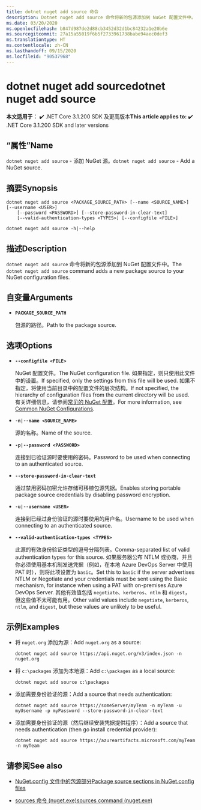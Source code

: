```yaml
---
title: dotnet nuget add source 命令
description: Dotnet nuget add source 命令将新的包源添加到 NuGet 配置文件中。
ms.date: 03/20/2020
ms.openlocfilehash: b847d987de2d88cb3452d32d1bc84232a1e20b6e
ms.sourcegitcommit: 27a15a55019f6b5f2733961738babe94aec0def3
ms.translationtype: HT
ms.contentlocale: zh-CN
ms.lasthandoff: 09/15/2020
ms.locfileid: "90537968"
---
```

# <a name="dotnet-nuget-add-source"></a><span data-ttu-id="13cd4-103">dotnet nuget add source</span><span class="sxs-lookup"><span data-stu-id="13cd4-103">dotnet nuget add source</span></span>

<span data-ttu-id="13cd4-104">**本文适用于：** ✔️ .NET Core 3.1.200 SDK 及更高版本</span><span class="sxs-lookup"><span data-stu-id="13cd4-104">**This article applies to:** ✔️ .NET Core 3.1.200 SDK and later versions</span></span>

## <a name="name"></a><span data-ttu-id="13cd4-105">“属性”</span><span class="sxs-lookup"><span data-stu-id="13cd4-105">Name</span></span>

<span data-ttu-id="13cd4-106">`dotnet nuget add source` - 添加 NuGet 源。</span><span class="sxs-lookup"><span data-stu-id="13cd4-106">`dotnet nuget add source` - Add a NuGet source.</span></span>

## <a name="synopsis"></a><span data-ttu-id="13cd4-107">摘要</span><span class="sxs-lookup"><span data-stu-id="13cd4-107">Synopsis</span></span>

```dotnetcli
dotnet nuget add source <PACKAGE_SOURCE_PATH> [--name <SOURCE_NAME>] [--username <USER>]
    [--password <PASSWORD>] [--store-password-in-clear-text]
    [--valid-authentication-types <TYPES>] [--configfile <FILE>]

dotnet nuget add source -h|--help
```

## <a name="description"></a><span data-ttu-id="13cd4-108">描述</span><span class="sxs-lookup"><span data-stu-id="13cd4-108">Description</span></span>

<span data-ttu-id="13cd4-109">`dotnet nuget add source` 命令将新的包源添加到 NuGet 配置文件中。</span><span class="sxs-lookup"><span data-stu-id="13cd4-109">The `dotnet nuget add source` command adds a new package source to your NuGet configuration files.</span></span>

## <a name="arguments"></a><span data-ttu-id="13cd4-110">自变量</span><span class="sxs-lookup"><span data-stu-id="13cd4-110">Arguments</span></span>

- **`PACKAGE_SOURCE_PATH`**

  <span data-ttu-id="13cd4-111">包源的路径。</span><span class="sxs-lookup"><span data-stu-id="13cd4-111">Path to the package source.</span></span>

## <a name="options"></a><span data-ttu-id="13cd4-112">选项</span><span class="sxs-lookup"><span data-stu-id="13cd4-112">Options</span></span>

- **`--configfile <FILE>`**

  <span data-ttu-id="13cd4-113">NuGet 配置文件。</span><span class="sxs-lookup"><span data-stu-id="13cd4-113">The NuGet configuration file.</span></span> <span data-ttu-id="13cd4-114">如果指定，则只使用此文件中的设置。</span><span class="sxs-lookup"><span data-stu-id="13cd4-114">If specified, only the settings from this file will be used.</span></span> <span data-ttu-id="13cd4-115">如果不指定，将使用当前目录中的配置文件的层次结构。</span><span class="sxs-lookup"><span data-stu-id="13cd4-115">If not specified, the hierarchy of configuration files from the current directory will be used.</span></span> <span data-ttu-id="13cd4-116">有关详细信息，请参阅[常见的 NuGet 配置](/nuget/consume-packages/configuring-nuget-behavior)。</span><span class="sxs-lookup"><span data-stu-id="13cd4-116">For more information, see [Common NuGet Configurations](/nuget/consume-packages/configuring-nuget-behavior).</span></span>

- **`-n|--name <SOURCE_NAME>`**

  <span data-ttu-id="13cd4-117">源的名称。</span><span class="sxs-lookup"><span data-stu-id="13cd4-117">Name of the source.</span></span>

- **`-p|--password <PASSWORD>`**

  <span data-ttu-id="13cd4-118">连接到已验证源时要使用的密码。</span><span class="sxs-lookup"><span data-stu-id="13cd4-118">Password to be used when connecting to an authenticated source.</span></span>

- **`--store-password-in-clear-text`**

  <span data-ttu-id="13cd4-119">通过禁用密码加密允许存储可移植包源凭据。</span><span class="sxs-lookup"><span data-stu-id="13cd4-119">Enables storing portable package source credentials by disabling password encryption.</span></span>

- **`-u|--username <USER>`**

  <span data-ttu-id="13cd4-120">连接到已经过身份验证的源时要使用的用户名。</span><span class="sxs-lookup"><span data-stu-id="13cd4-120">Username to be used when connecting to an authenticated source.</span></span>

- **`--valid-authentication-types <TYPES>`**

  <span data-ttu-id="13cd4-121">此源的有效身份验证类型的逗号分隔列表。</span><span class="sxs-lookup"><span data-stu-id="13cd4-121">Comma-separated list of valid authentication types for this source.</span></span> <span data-ttu-id="13cd4-122">如果服务器公布 NTLM 或协商，并且你必须使用基本机制发送凭据（例如，在本地 Azure DevOps Server 中使用 PAT 时），则将此项设置为 `basic`。</span><span class="sxs-lookup"><span data-stu-id="13cd4-122">Set this to `basic` if the server advertises NTLM or Negotiate and your credentials must be sent using the Basic mechanism, for instance when using a PAT with on-premises Azure DevOps Server.</span></span> <span data-ttu-id="13cd4-123">其他有效值包括 `negotiate`、`kerberos`、`ntlm` 和 `digest`，但这些值不太可能有用。</span><span class="sxs-lookup"><span data-stu-id="13cd4-123">Other valid values include `negotiate`, `kerberos`, `ntlm`, and `digest`, but these values are unlikely to be useful.</span></span>

## <a name="examples"></a><span data-ttu-id="13cd4-124">示例</span><span class="sxs-lookup"><span data-stu-id="13cd4-124">Examples</span></span>

- <span data-ttu-id="13cd4-125">将 `nuget.org` 添加为源：</span><span class="sxs-lookup"><span data-stu-id="13cd4-125">Add `nuget.org` as a source:</span></span>

  ```dotnetcli
  dotnet nuget add source https://api.nuget.org/v3/index.json -n nuget.org
  ```

- <span data-ttu-id="13cd4-126">将 `c:\packages` 添加为本地源：</span><span class="sxs-lookup"><span data-stu-id="13cd4-126">Add `c:\packages` as a local source:</span></span>

  ```dotnetcli
  dotnet nuget add source c:\packages
  ```

- <span data-ttu-id="13cd4-127">添加需要身份验证的源：</span><span class="sxs-lookup"><span data-stu-id="13cd4-127">Add a source that needs authentication:</span></span>

  ```dotnetcli
  dotnet nuget add source https://someServer/myTeam -n myTeam -u myUsername -p myPassword --store-password-in-clear-text
  ```

- <span data-ttu-id="13cd4-128">添加需要身份验证的源（然后继续安装凭据提供程序）：</span><span class="sxs-lookup"><span data-stu-id="13cd4-128">Add a source that needs authentication (then go install credential provider):</span></span>

  ```dotnetcli
  dotnet nuget add source https://azureartifacts.microsoft.com/myTeam -n myTeam
  ```

## <a name="see-also"></a><span data-ttu-id="13cd4-129">请参阅</span><span class="sxs-lookup"><span data-stu-id="13cd4-129">See also</span></span>

- [<span data-ttu-id="13cd4-130">NuGet.config 文件中的包源部分</span><span class="sxs-lookup"><span data-stu-id="13cd4-130">Package source sections in NuGet.config files</span></span>](/nuget/reference/nuget-config-file#package-source-sections)

- [<span data-ttu-id="13cd4-131">sources 命令 (nuget.exe)</span><span class="sxs-lookup"><span data-stu-id="13cd4-131">sources command (nuget.exe)</span></span>](/nuget/reference/cli-reference/cli-ref-sources)
